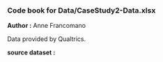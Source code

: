 ### Code book for Data/CaseStudy2-Data.xlsx
**Author :** Anne Francomano

Data provided by Qualtrics.

**source dataset :** 
